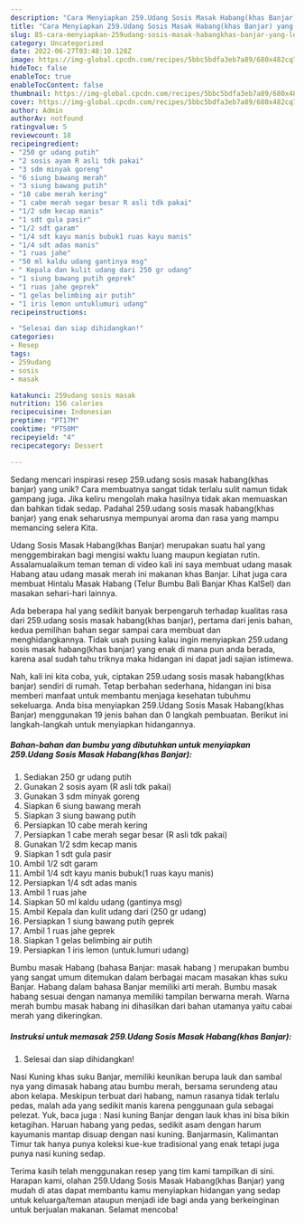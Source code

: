 ```yaml
---
description: "Cara Menyiapkan 259.Udang Sosis Masak Habang(khas Banjar) yang Lezat"
title: "Cara Menyiapkan 259.Udang Sosis Masak Habang(khas Banjar) yang Lezat"
slug: 85-cara-menyiapkan-259udang-sosis-masak-habangkhas-banjar-yang-lezat
category: Uncategorized
date: 2022-06-27T03:48:10.128Z
image: https://img-global.cpcdn.com/recipes/5bbc5bdfa3eb7a89/680x482cq70/259udang-sosis-masak-habangkhas-banjar-foto-resep-utama.jpg
hideToc: false
enableToc: true
enableTocContent: false
thumbnail: https://img-global.cpcdn.com/recipes/5bbc5bdfa3eb7a89/680x482cq70/259udang-sosis-masak-habangkhas-banjar-foto-resep-utama.jpg
cover: https://img-global.cpcdn.com/recipes/5bbc5bdfa3eb7a89/680x482cq70/259udang-sosis-masak-habangkhas-banjar-foto-resep-utama.jpg
author: Admin
authorAv: notfound
ratingvalue: 5
reviewcount: 18
recipeingredient:
- "250 gr udang putih"
- "2 sosis ayam R asli tdk pakai"
- "3 sdm minyak goreng"
- "6 siung bawang merah"
- "3 siung bawang putih"
- "10 cabe merah kering"
- "1 cabe merah segar besar R asli tdk pakai"
- "1/2 sdm kecap manis"
- "1 sdt gula pasir"
- "1/2 sdt garam"
- "1/4 sdt kayu manis bubuk1 ruas kayu manis"
- "1/4 sdt adas manis"
- "1 ruas jahe"
- "50 ml kaldu udang gantinya msg"
- " Kepala dan kulit udang dari 250 gr udang"
- "1 siung bawang putih geprek"
- "1 ruas jahe geprek"
- "1 gelas belimbing air putih"
- "1 iris lemon untuklumuri udang"
recipeinstructions:

- "Selesai dan siap dihidangkan!"
categories:
- Resep
tags:
- 259udang
- sosis
- masak

katakunci: 259udang sosis masak 
nutrition: 156 calories
recipecuisine: Indonesian
preptime: "PT17M"
cooktime: "PT50M"
recipeyield: "4"
recipecategory: Dessert

---
```





Sedang mencari inspirasi resep 259.udang sosis masak habang(khas banjar) yang unik? Cara membuatnya sangat tidak terlalu sulit namun tidak gampang juga. Jika keliru mengolah maka hasilnya tidak akan memuaskan dan bahkan tidak sedap. Padahal 259.udang sosis masak habang(khas banjar) yang enak seharusnya mempunyai aroma dan rasa yang mampu memancing selera Kita.





Udang Sosis Masak Habang(khas Banjar) merupakan suatu hal yang menggembirakan bagi mengisi waktu luang maupun kegiatan rutin. Assalamualaikum teman teman di video kali ini saya membuat udang masak Habang atau udang masak merah ini makanan khas Banjar. Lihat juga cara membuat Hintalu Masak Habang (Telur Bumbu Bali Banjar Khas KalSel) dan masakan sehari-hari lainnya.

Ada beberapa hal yang sedikit banyak berpengaruh terhadap kualitas rasa dari 259.udang sosis masak habang(khas banjar), pertama dari jenis bahan, kedua pemilihan bahan segar sampai cara membuat dan menghidangkannya. Tidak usah pusing kalau ingin menyiapkan 259.udang sosis masak habang(khas banjar) yang enak di mana pun anda berada, karena asal sudah tahu triknya maka hidangan ini dapat jadi sajian istimewa.






Nah, kali ini kita coba, yuk, ciptakan 259.udang sosis masak habang(khas banjar) sendiri di rumah. Tetap berbahan sederhana, hidangan ini bisa memberi manfaat untuk membantu menjaga kesehatan tubuhmu sekeluarga. Anda bisa menyiapkan 259.Udang Sosis Masak Habang(khas Banjar) menggunakan 19 jenis bahan dan 0 langkah pembuatan. Berikut ini langkah-langkah untuk menyiapkan hidangannya.

<!--inarticleads1-->

##### Bahan-bahan dan bumbu yang dibutuhkan untuk menyiapkan 259.Udang Sosis Masak Habang(khas Banjar):

1. Sediakan 250 gr udang putih
1. Gunakan 2 sosis ayam (R asli tdk pakai)
1. Gunakan 3 sdm minyak goreng
1. Siapkan 6 siung bawang merah
1. Siapkan 3 siung bawang putih
1. Persiapkan 10 cabe merah kering
1. Persiapkan 1 cabe merah segar besar (R asli tdk pakai)
1. Gunakan 1/2 sdm kecap manis
1. Siapkan 1 sdt gula pasir
1. Ambil 1/2 sdt garam
1. Ambil 1/4 sdt kayu manis bubuk(1 ruas kayu manis)
1. Persiapkan 1/4 sdt adas manis
1. Ambil 1 ruas jahe
1. Siapkan 50 ml kaldu udang (gantinya msg)
1. Ambil  Kepala dan kulit udang dari (250 gr udang)
1. Persiapkan 1 siung bawang putih geprek
1. Ambil 1 ruas jahe geprek
1. Siapkan 1 gelas belimbing air putih
1. Persiapkan 1 iris lemon (untuk.lumuri udang)


Bumbu masak Habang (bahasa Banjar: masak habang ‎) merupakan bumbu yang sangat umum ditemukan dalam berbagai macam masakan khas suku Banjar. Habang dalam bahasa Banjar memiliki arti merah. Bumbu masak habang sesuai dengan namanya memiliki tampilan berwarna merah. Warna merah bumbu masak habang ini dihasilkan dari bahan utamanya yaitu cabai merah yang dikeringkan. 

<!--inarticleads2-->

##### Instruksi untuk memasak 259.Udang Sosis Masak Habang(khas Banjar):


1. Selesai dan siap dihidangkan!

Nasi Kuning khas suku Banjar, memiliki keunikan berupa lauk dan sambal nya yang dimasak habang­ atau bumbu merah, bersama serundeng atau abon kelapa. Meskipun terbuat dari habang, namun rasanya tidak terlalu pedas, malah ada yang sedikit manis karena penggunaan gula sebagai pelezat. Yuk, baca juga : Nasi kuning Banjar dengan lauk khas ini bisa bikin ketagihan. Haruan habang yang pedas, sedikit asam dengan harum kayumanis mantap disuap dengan nasi kuning. Banjarmasin, Kalimantan Timur tak hanya punya koleksi kue-kue tradisional yang enak tetapi juga punya nasi kuning sedap. 

Terima kasih telah menggunakan resep yang tim kami tampilkan di sini. Harapan kami, olahan 259.Udang Sosis Masak Habang(khas Banjar) yang mudah di atas dapat membantu kamu menyiapkan hidangan yang sedap untuk keluarga/teman ataupun menjadi ide bagi anda yang berkeinginan untuk berjualan makanan. Selamat mencoba!
